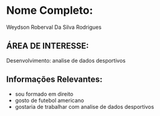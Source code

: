 # Nome Completo:
Weydson Roberval Da Silva Rodrigues

## ÁREA DE INTERESSE:
Desenvolvimento: analise de dados desportivos

## Informações Relevantes:
- sou formado em direito
- gosto de futebol americano
- gostaria de trabalhar com analise de dados desportivos 
